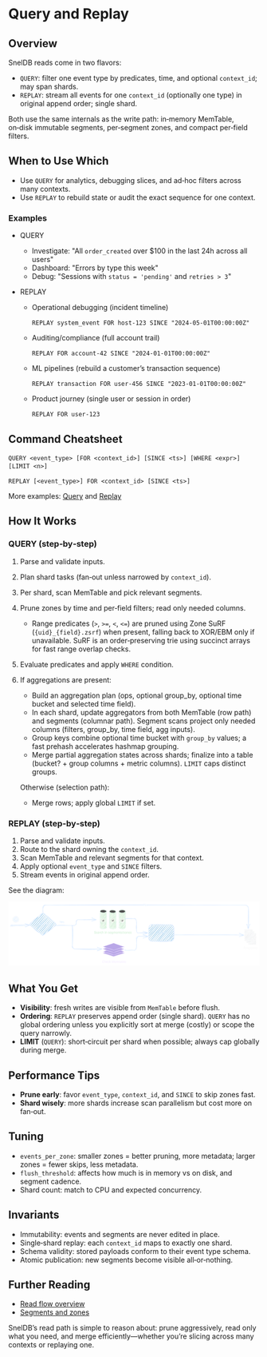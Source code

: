 # Query and Replay

## Overview

SnelDB reads come in two flavors:

- `QUERY`: filter one event type by predicates, time, and optional `context_id`; may span shards.
- `REPLAY`: stream all events for one `context_id` (optionally one type) in original append order; single shard.

Both use the same internals as the write path: in‑memory MemTable, on‑disk immutable segments, per‑segment zones, and compact per‑field filters.

## When to Use Which

- Use `QUERY` for analytics, debugging slices, and ad‑hoc filters across many contexts.
- Use `REPLAY` to rebuild state or audit the exact sequence for one context.

### Examples

- QUERY

  - Investigate: "All `order_created` over $100 in the last 24h across all users"
  - Dashboard: "Errors by type this week"
  - Debug: "Sessions with `status = 'pending'` and `retries > 3`"

- REPLAY
  - Operational debugging (incident timeline)
    ```sneldb
    REPLAY system_event FOR host-123 SINCE "2024-05-01T00:00:00Z"
    ```
  - Auditing/compliance (full account trail)
    ```sneldb
    REPLAY FOR account-42 SINCE "2024-01-01T00:00:00Z"
    ```
  - ML pipelines (rebuild a customer’s transaction sequence)
    ```sneldb
    REPLAY transaction FOR user-456 SINCE "2023-01-01T00:00:00Z"
    ```
  - Product journey (single user or session in order)
    ```sneldb
    REPLAY FOR user-123
    ```

## Command Cheatsheet

```sneldb
QUERY <event_type> [FOR <context_id>] [SINCE <ts>] [WHERE <expr>] [LIMIT <n>]
```

```sneldb
REPLAY [<event_type>] FOR <context_id> [SINCE <ts>]
```

More examples: [Query](../commands/query.md) and [Replay](../commands/replay.md)

## How It Works

### QUERY (step‑by‑step)

1. Parse and validate inputs.
2. Plan shard tasks (fan‑out unless narrowed by `context_id`).
3. Per shard, scan MemTable and pick relevant segments.
4. Prune zones by time and per‑field filters; read only needed columns.
   - Range predicates (`>`, `>=`, `<`, `<=`) are pruned using Zone SuRF (`{uid}_{field}.zsrf`) when present, falling back to XOR/EBM only if unavailable. SuRF is an order‑preserving trie using succinct arrays for fast range overlap checks.
5. Evaluate predicates and apply `WHERE` condition.
6. If aggregations are present:

   - Build an aggregation plan (ops, optional group_by, optional time bucket and selected time field).
   - In each shard, update aggregators from both MemTable (row path) and segments (columnar path). Segment scans project only needed columns (filters, group_by, time field, agg inputs).
   - Group keys combine optional time bucket with `group_by` values; a fast prehash accelerates hashmap grouping.
   - Merge partial aggregation states across shards; finalize into a table (bucket? + group columns + metric columns). `LIMIT` caps distinct groups.

   Otherwise (selection path):

   - Merge rows; apply global `LIMIT` if set.

### REPLAY (step‑by‑step)

1. Parse and validate inputs.
2. Route to the shard owning the `context_id`.
3. Scan MemTable and relevant segments for that context.
4. Apply optional `event_type` and `SINCE` filters.
5. Stream events in original append order.

See the diagram:

![Query and Replay flow](query.svg)

## What You Get

- **Visibility**: fresh writes are visible from `MemTable` before flush.
- **Ordering**: `REPLAY` preserves append order (single shard). `QUERY` has no global ordering unless you explicitly sort at merge (costly) or scope the query narrowly.
- **LIMIT** (`QUERY`): short‑circuit per shard when possible; always cap globally during merge.

## Performance Tips

- **Prune early**: favor `event_type`, `context_id`, and `SINCE` to skip zones fast.
- **Shard wisely**: more shards increase scan parallelism but cost more on fan‑out.

## Tuning

- `events_per_zone`: smaller zones = better pruning, more metadata; larger zones = fewer skips, less metadata.
- `flush_threshold`: affects how much is in memory vs on disk, and segment cadence.
- Shard count: match to CPU and expected concurrency.

## Invariants

- Immutability: events and segments are never edited in place.
- Single‑shard replay: each `context_id` maps to exactly one shard.
- Schema validity: stored payloads conform to their event type schema.
- Atomic publication: new segments become visible all‑or‑nothing.

## Further Reading

- [Read flow overview](./storage_engine.md)
- [Segments and zones](../architecture/segments_zones.md)

SnelDB’s read path is simple to reason about: prune aggressively, read only what you need, and merge efficiently—whether you’re slicing across many contexts or replaying one.
